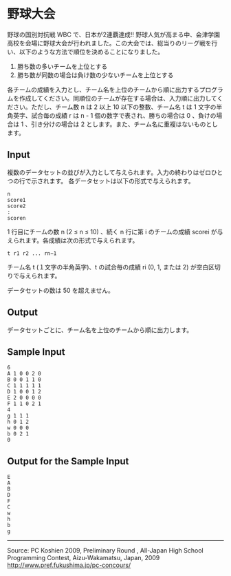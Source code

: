 # 野球大会

野球の国別対抗戦 WBC で、日本が2連覇達成!! 野球人気が高まる中、会津学園高校を会場に野球大会が行われました。この大会では、総当りのリーグ戦を行い、以下のような方法で順位を決めることになりました。

1. 勝ち数の多いチームを上位とする
2. 勝ち数が同数の場合は負け数の少ないチームを上位とする

各チームの成績を入力とし、チーム名を上位のチームから順に出力するプログラムを作成してください。同順位のチームが存在する場合は、入力順に出力してください。ただし、チーム数 n は 2 以上 10 以下の整数、チーム名 t は 1 文字の半角英字、試合毎の成績 r は n \- 1 個の数字で表され、勝ちの場合は 0 、負けの場合は 1 、引き分けの場合は 2 とします。また、チーム名に重複はないものとします。

## Input

複数のデータセットの並びが入力として与えられます。入力の終わりはゼロひとつの行で示されます。 各データセットは以下の形式で与えられます。

    n
    score1
    score2
    :
    scoren

1 行目にチームの数 n (2 ≤ n ≤ 10) 、続く n 行に第 i のチームの成績 scorei が与えられます。各成績は次の形式で与えられます。

    t r1 r2 ... rn−1

チーム名 t (１文字の半角英字)、t の試合毎の成績 ri (0, 1, または 2) が空白区切りで与えられます。

データセットの数は 50 を超えません。

## Output

データセットごとに、チーム名を上位のチームから順に出力します。

## Sample Input

    6
    A 1 0 0 2 0
    B 0 0 1 1 0
    C 1 1 1 1 1
    D 1 0 0 1 2
    E 2 0 0 0 0
    F 1 1 0 2 1
    4
    g 1 1 1
    h 0 1 2
    w 0 0 0
    b 0 2 1
    0

## Output for the Sample Input

    E
    A
    B
    D
    F
    C
    w
    h
    b
    g

* * *

Source: PC Koshien 2009, Preliminary Round , All-Japan High School Programming Contest, Aizu-Wakamatsu, Japan, 2009   
<http://www.pref.fukushima.jp/pc-concours/>
